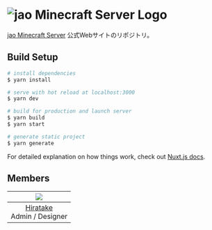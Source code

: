 # ![jao Minecraft Server Logo](https://user-images.githubusercontent.com/23224932/42416047-36adc45a-829f-11e8-9d05-46d566c437e8.png)

[jao Minecraft Server](https://jaoafa.com) 公式Webサイトのリポジトリ。

## Build Setup

```bash
# install dependencies
$ yarn install

# serve with hot reload at localhost:3000
$ yarn dev

# build for production and launch server
$ yarn build
$ yarn start

# generate static project
$ yarn generate
```

For detailed explanation on how things work, check out [Nuxt.js docs](https://nuxtjs.org).

## Members

|![](https://avatars0.githubusercontent.com/u/23224932?s=80&v=4)|
|:--:|
|[Hiratake](https://github.com/Hiratake)<br />Admin / Designer|
